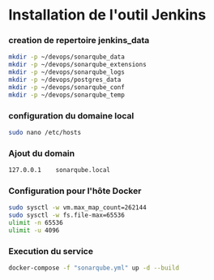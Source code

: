 # Installation de l'outil Jenkins

### creation de repertoire jenkins_data

```bash
mkdir -p ~/devops/sonarqube_data
mkdir -p ~/devops/sonarqube_extensions
mkdir -p ~/devops/sonarqube_logs
mkdir -p ~/devops/postgres_data
mkdir -p ~/devops/sonarqube_conf
mkdir -p ~/devops/sonarqube_temp
```

### configuration du domaine local

```bash
sudo nano /etc/hosts
```

### Ajout du domain

```bash
127.0.0.1    sonarqube.local
```

### Configuration pour l'hôte Docker

```bash
sudo sysctl -w vm.max_map_count=262144
sudo sysctl -w fs.file-max=65536
ulimit -n 65536
ulimit -u 4096
```

### Execution du service

```bash
docker-compose -f "sonarqube.yml" up -d --build
```
